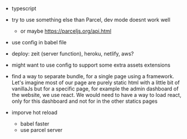 - typescript

- try to use something else than Parcel, dev mode doesnt work well
    + or maybe https://parceljs.org/api.html

- use config in babel file

- deploy: zeit (server function), heroku, netlify, aws?

- might want to use config to support some extra assets extensions

- find a way to separate bundle, for a single page using a framework. Let's imagine most of our page are purely static html with a little bit of vanillaJs but for a specific page, for example the admin dashboard of the website, we use react. We would need to have a way to load react, only for this dashboard and not for in the other statics pages

- imporve hot reload
    + babel faster
    + use parcel server